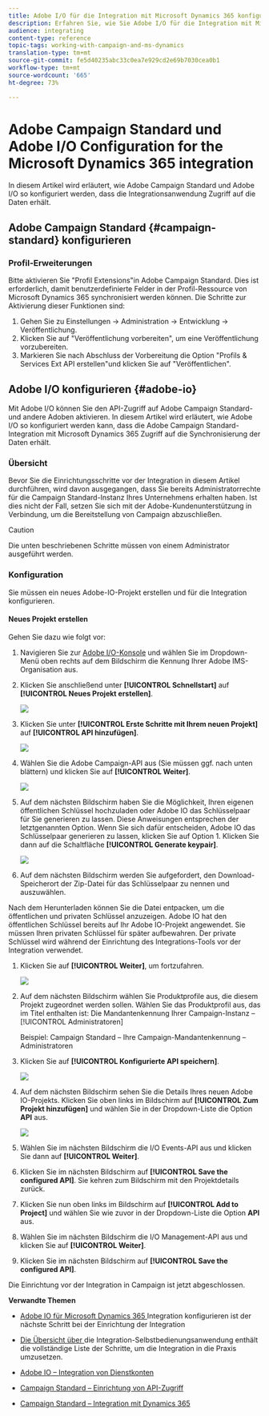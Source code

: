 ```yaml
---
title: Adobe I/O für die Integration mit Microsoft Dynamics 365 konfigurieren
description: Erfahren Sie, wie Sie Adobe I/O für die Integration mit Microsoft Dynamics 365 konfigurieren.
audience: integrating
content-type: reference
topic-tags: working-with-campaign-and-ms-dynamics
translation-type: tm+mt
source-git-commit: fe5d40235abc33c0ea7e929cd2e69b7030cea0b1
workflow-type: tm+mt
source-wordcount: '665'
ht-degree: 73%

---
```



# Adobe Campaign Standard und Adobe I/O Configuration for the Microsoft Dynamics 365 integration

In diesem Artikel wird erläutert, wie Adobe Campaign Standard und Adobe I/O so konfiguriert werden, dass die Integrationsanwendung Zugriff auf die Daten erhält.

## Adobe Campaign Standard {#campaign-standard} konfigurieren

### Profil-Erweiterungen

Bitte aktivieren Sie &quot;Profil Extensions&quot;in Adobe Campaign Standard.   Dies ist erforderlich, damit benutzerdefinierte Felder in der Profil-Ressource von Microsoft Dynamics 365 synchronisiert werden können.   Die Schritte zur Aktivierung dieser Funktionen sind:

1. Gehen Sie zu Einstellungen -> Administration -> Entwicklung -> Veröffentlichung.
1. Klicken Sie auf &quot;Veröffentlichung vorbereiten&quot;, um eine Veröffentlichung vorzubereiten.
1. Markieren Sie nach Abschluss der Vorbereitung die Option &quot;Profils &amp; Services Ext API erstellen&quot;und klicken Sie auf &quot;Veröffentlichen&quot;.

## Adobe I/O konfigurieren {#adobe-io}

Mit Adobe I/O können Sie den API-Zugriff auf Adobe Campaign Standard- und andere Adoben aktivieren.   In diesem Artikel wird erläutert, wie Adobe I/O so konfiguriert werden kann, dass die Adobe Campaign Standard-Integration mit Microsoft Dynamics 365 Zugriff auf die Synchronisierung der Daten erhält.

### Übersicht  

Bevor Sie die Einrichtungsschritte vor der Integration in diesem Artikel durchführen, wird davon ausgegangen, dass Sie bereits Administratorrechte für die Campaign Standard-Instanz Ihres Unternehmens erhalten haben.  Ist dies nicht der Fall, setzen Sie sich mit der Adobe-Kundenunterstützung in Verbindung, um die Bereitstellung von Campaign abzuschließen.

>[!CAUTION]
>
>Die unten beschriebenen Schritte müssen von einem Administrator ausgeführt werden.

### Konfiguration 

Sie müssen ein neues Adobe-IO-Projekt erstellen und für die Integration konfigurieren.

#### Neues Projekt erstellen

Gehen Sie dazu wie folgt vor:

1. Navigieren Sie zur [Adobe I/O-Konsole](https://console.adobe.io/home#) und wählen Sie im Dropdown-Menü oben rechts auf dem Bildschirm die Kennung Ihrer Adobe IMS-Organisation aus.

1. Klicken Sie anschließend unter **[!UICONTROL Schnellstart]** auf **[!UICONTROL Neues Projekt erstellen]**.

   ![](assets/adobeIO1.png)

1. Klicken Sie unter **[!UICONTROL Erste Schritte mit Ihrem neuen Projekt]** auf **[!UICONTROL API hinzufügen]**.

   ![](assets/adobeIO2.png)

1. Wählen Sie die Adobe Campaign-API aus (Sie müssen ggf. nach unten blättern) und klicken Sie auf **[!UICONTROL Weiter]**.

   ![](assets/adobeIO3.png)

1. Auf dem nächsten Bildschirm haben Sie die Möglichkeit, Ihren eigenen öffentlichen Schlüssel hochzuladen oder Adobe IO das Schlüsselpaar für Sie generieren zu lassen. Diese Anweisungen entsprechen der letztgenannten Option. Wenn Sie sich dafür entscheiden, Adobe IO das Schlüsselpaar generieren zu lassen, klicken Sie auf Option 1. Klicken Sie dann auf die Schaltfläche **[!UICONTROL Generate keypair]**.

   ![](assets/adobeIO4.png)

1. Auf dem nächsten Bildschirm werden Sie aufgefordert, den Download-Speicherort der Zip-Datei für das Schlüsselpaar zu nennen und auszuwählen.

Nach dem Herunterladen können Sie die Datei entpacken, um die öffentlichen und privaten Schlüssel anzuzeigen. Adobe IO hat den öffentlichen Schlüssel bereits auf Ihr Adobe IO-Projekt angewendet. Sie müssen Ihren privaten Schlüssel für später aufbewahren. Der private Schlüssel wird während der Einrichtung des Integrations-Tools vor der Integration verwendet.

1. Klicken Sie auf **[!UICONTROL Weiter]**, um fortzufahren.

   ![](assets/adobeIO5.png)

1. Auf dem nächsten Bildschirm wählen Sie Produktprofile aus, die diesem Projekt zugeordnet werden sollen. Wählen Sie das Produktprofil aus, das im Titel enthalten ist: Die Mandantenkennung Ihrer Campaign-Instanz – [!UICONTROL Administratoren]

   Beispiel: Campaign Standard – Ihre Campaign-Mandantenkennung – Administratoren

1. Klicken Sie auf **[!UICONTROL Konfigurierte API speichern]**.

   ![](assets/adobeIO6.png)

1. Auf dem nächsten Bildschirm sehen Sie die Details Ihres neuen Adobe IO-Projekts. Klicken Sie oben links im Bildschirm auf **[!UICONTROL Zum Projekt hinzufügen]** und wählen Sie in der Dropdown-Liste die Option **API** aus.

   ![](assets/adobeIO7.png)

1. Wählen Sie im nächsten Bildschirm die I/O Events-API aus und klicken Sie dann auf **[!UICONTROL Weiter]**.

1. Klicken Sie im nächsten Bildschirm auf **[!UICONTROL Save the configured API]**.  Sie kehren zum Bildschirm mit den Projektdetails zurück.

1. Klicken Sie nun oben links im Bildschirm auf **[!UICONTROL Add to Project]** und wählen Sie wie zuvor in der Dropdown-Liste die Option **API** aus.

1. Wählen Sie im nächsten Bildschirm die I/O Management-API aus und klicken Sie auf **[!UICONTROL Weiter]**.

1. Klicken Sie im nächsten Bildschirm auf **[!UICONTROL Save the configured API]**.

Die Einrichtung vor der Integration in Campaign ist jetzt abgeschlossen.

**Verwandte Themen**

* [Adobe IO für Microsoft Dynamics 365 ](../../integrating/using/d365-acs-configure-adobe-io.md) Integration konfigurieren ist der nächste Schritt bei der Einrichtung der Integration
* [Die Übersicht über ](../../integrating/using/d365-acs-self-service-app-quick-start-guide.md) die Integration-Selbstbedienungsanwendung enthält die vollständige Liste der Schritte, um die Integration in die Praxis umzusetzen.


* [Adobe IO – Integration von Dienstkonten](https://www.adobe.io/authentication/auth-methods.html#!AdobeDocs/adobeio-auth/master/AuthenticationOverview/ServiceAccountIntegration.md)
* [Campaign Standard – Einrichtung von API-Zugriff](../../api/using/setting-up-api-access.md)
* [Campaign Standard – Integration mit Dynamics 365](../../integrating/using/d365-acs-configure-d365.md)
